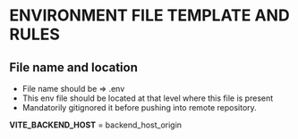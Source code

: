 # ENVIRONMENT FILE TEMPLATE AND RULES

## File name and location

- File name should be => .env
- This env file should be located at that level where this file is present
- Mandatorily gitignored it before pushing into remote repository.

**VITE_BACKEND_HOST** = backend_host_origin
